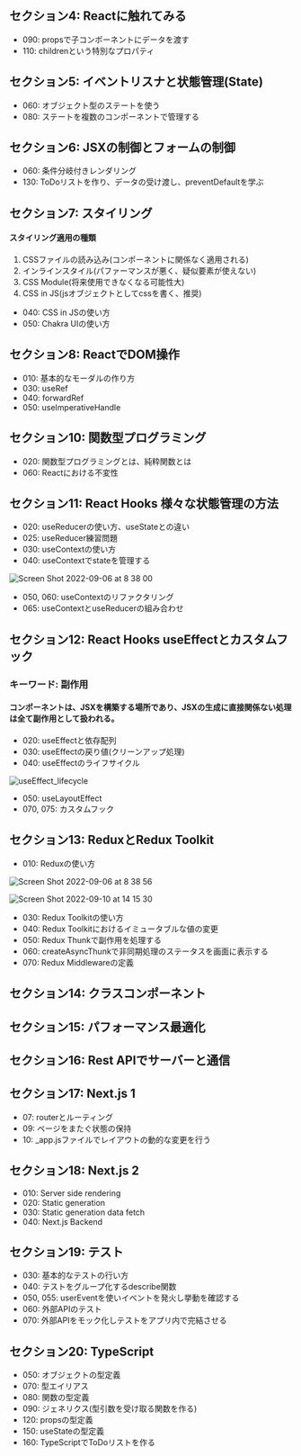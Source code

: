 ## セクション4: Reactに触れてみる
- 090: propsで子コンポーネントにデータを渡す
- 110: childrenという特別なプロパティ
## セクション5: イベントリスナと状態管理(State)
- 060: オブジェクト型のステートを使う
- 080: ステートを複数のコンポーネントで管理する
## セクション6: JSXの制御とフォームの制御
- 060: 条件分岐付きレンダリング
- 130: ToDoリストを作り、データの受け渡し、preventDefaultを学ぶ
## セクション7: スタイリング
#### スタイリング適用の種類
1. CSSファイルの読み込み(コンポーネントに関係なく適用される)
2. インラインスタイル(パファーマンスが悪く、疑似要素が使えない)
3. CSS Module(将来使用できなくなる可能性大)
4. CSS in JS(jsオブジェクトとしてcssを書く、推奨)

- 040: CSS in JSの使い方
- 050: Chakra UIの使い方

## セクション8: ReactでDOM操作
- 010: 基本的なモーダルの作り方
- 030: useRef
- 040: forwardRef
- 050: useImperativeHandle
## セクション10: 関数型プログラミング
- 020: 関数型プログラミングとは、純粋関数とは
- 060: Reactにおける不変性
## セクション11: React Hooks 様々な状態管理の方法
- 020: useReducerの使い方、useStateとの違い
- 025: useReducer練習問題
- 030: useContextの使い方
- 040: useContextでstateを管理する

![Screen Shot 2022-09-06 at 8 38 00](https://user-images.githubusercontent.com/70265286/189475315-42275163-e020-47c9-9bc8-a60df0c808b3.jpg)
- 050, 060: useContextのリファクタリング
- 065: useContextとuseReducerの組み合わせ
## セクション12: React Hooks useEffectとカスタムフック
### キーワード: 副作用
#### コンポーネントは、JSXを構築する場所であり、JSXの生成に直接関係ない処理は全て副作用として扱われる。
- 020: useEffectと依存配列
- 030: useEffectの戻り値(クリーンアップ処理)
- 040: useEffectのライフサイクル

![useEffect_lifecycle](https://user-images.githubusercontent.com/70265286/188259529-02376652-9d4a-4c06-883d-c705a0069b71.jpg)
- 050: useLayoutEffect
- 070, 075: カスタムフック
## セクション13: ReduxとRedux Toolkit
- 010: Reduxの使い方

![Screen Shot 2022-09-06 at 8 38 56](https://user-images.githubusercontent.com/70265286/189475382-6c567a73-e525-441f-ad46-0d6449ef6f09.jpg)

![Screen Shot 2022-09-10 at 14 15 30](https://user-images.githubusercontent.com/70265286/189475425-9fd664ca-9101-408b-bb93-02b37aa514d9.jpg)
- 030: Redux Toolkitの使い方
- 040: Redux Toolkitにおけるイミュータブルな値の変更
- 050: Redux Thunkで副作用を処理する
- 060: createAsyncThunkで非同期処理のステータスを画面に表示する
- 070: Redux Middlewareの定義
## セクション14: クラスコンポーネント
## セクション15: パフォーマンス最適化
## セクション16: Rest APIでサーバーと通信
## セクション17: Next.js 1
- 07: routerとルーティング
- 09: ページをまたぐ状態の保持
- 10: _app.jsファイルでレイアウトの動的な変更を行う
## セクション18: Next.js 2
- 010: Server side rendering
- 020: Static generation
- 030: Static generation data fetch
- 040: Next.js Backend
## セクション19: テスト
- 030: 基本的なテストの行い方
- 040: テストをグループ化するdescribe関数
- 050, 055: userEventを使いイベントを発火し挙動を確認する
- 060: 外部APIのテスト
- 070: 外部APIをモック化しテストをアプリ内で完結させる
## セクション20: TypeScript
- 050: オブジェクトの型定義
- 070: 型エイリアス
- 080: 関数の型定義
- 090: ジェネリクス(型引数を受け取る関数を作る)
- 120: propsの型定義
- 150: useStateの型定義
- 160: TypeScriptでToDoリストを作る
